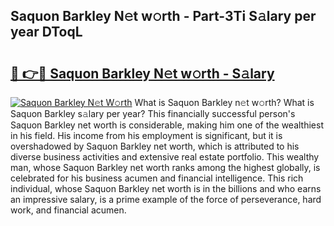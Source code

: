 ## Saquon Barkley N𝚎t w𝚘rth - Part-3Ti S𝚊lary per year DToqL

# <h2><a href="http://gc3yz0m.nevu.top/?p=Saquon+Barkley">🔗 👉🔴 Saquon Barkley N𝚎t w𝚘rth - S𝚊lary</a></h2>

[![Saquon Barkley N𝚎t W𝚘rth](https://i.imgur.com/Oavwk0R.jpeg)](http://gc3yz0m.nevu.top/?p=Saquon+Barkley)
What is Saquon Barkley n𝚎t w𝚘rth? What is Saquon Barkley s𝚊lary per year?
This financially successful person's Saquon Barkley net worth is considerable, making him one of the wealthiest in his field. His income from his employment is significant, but it is overshadowed by Saquon Barkley net worth, which is attributed to his diverse business activities and extensive real estate portfolio. This wealthy man, whose Saquon Barkley net worth ranks among the highest globally, is celebrated for his business acumen and financial intelligence. This rich individual, whose Saquon Barkley net worth is in the billions and who earns an impressive salary, is a prime example of the force of perseverance, hard work, and financial acumen.

